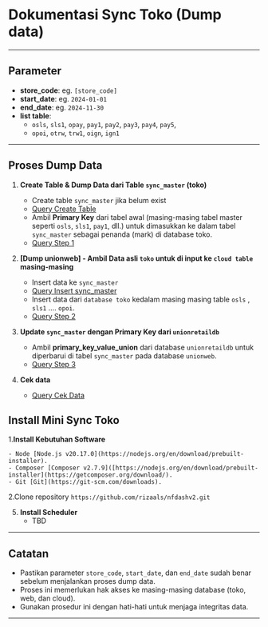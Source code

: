 # Dokumentasi Sync Toko (Dump data)
---

## Parameter

-   **store_code**: eg. `[store_code]`
-   **start_date**: eg. `2024-01-01`
-   **end_date**: eg. `2024-11-30`
-   **list table**:
    -   `osls`, `sls1`, `opay`, `pay1`, `pay2`, `pay3`, `pay4`, `pay5`,
    -   `opoi`, `otrw`, `trw1`, `oign`, `ign1`

---

## Proses Dump Data

1. **Create Table & Dump Data dari Table `sync_master` (toko)**
    - Create table `sync_master` jika belum exist
    - [Query Create Table](query-create-sync_master-toko.md)
    - Ambil **Primary Key** dari tabel awal (masing-masing tabel master seperti `osls`, `sls1`, `pay1`, dll.) untuk dimasukkan ke dalam tabel `sync_master` sebagai penanda (mark) di database toko.
    - [Query Step 1](step1.md)

2. **[Dump unionweb] - Ambil Data asli `toko` untuk di input ke `cloud table` masing-masing**
    - Insert data ke `sync_master`
    - [Query Insert sync_master](query-insert-sync_master-web.md)
    - Insert data dari `database toko` kedalam masing masing table `osls` , `sls1` .... `opoi`.
    - [Query Step 2](step2.md)
      

3. **Update `sync_master` dengan Primary Key dari `unionretaildb`**
    - Ambil **primary_key_value_union** dari database `unionretaildb` untuk diperbarui di tabel `sync_master` pada database `unionweb`.
    - [Query Step 3](step3.md)
      
4. **Cek data**
    - [Query Cek Data](query-cek-data.md)

## Install Mini Sync Toko

1.**Install Kebutuhan Software**

    - Node [Node.js v20.17.0](https://nodejs.org/en/download/prebuilt-installer).
    - Composer [Composer v2.7.9]([https://nodejs.org/en/download/prebuilt-installer](https://getcomposer.org/download/).
    - Git [Git](https://git-scm.com/downloads).

2.Clone repository
``` https://github.com/rizaals/nfdashv2.git ```

5. **Install Scheduler**
    - TBD
---

## Catatan

-   Pastikan parameter `store_code`, `start_date`, dan `end_date` sudah benar sebelum menjalankan proses dump data.
-   Proses ini memerlukan hak akses ke masing-masing database (toko, web, dan cloud).
-   Gunakan prosedur ini dengan hati-hati untuk menjaga integritas data.

---
